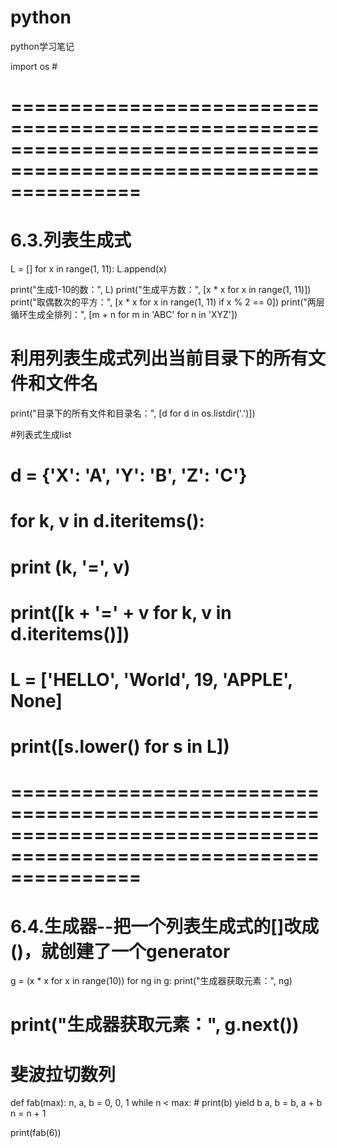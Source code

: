 # python
python学习笔记


import os #


# ===================================================================================================================
# 6.3.列表生成式
L = []
for x in range(1, 11):
    L.append(x)


print("生成1-10的数：", L)
print("生成平方数：", [x * x for x in range(1, 11)])
print("取偶数次的平方：", [x * x for x in range(1, 11) if x % 2 == 0])
print("两层循环生成全排列：", [m + n for m in 'ABC' for n in 'XYZ'])


# 利用列表生成式列出当前目录下的所有文件和文件名
print("目录下的所有文件和目录名：", [d for d in os.listdir('.')])


#列表式生成list
# d = {'X': 'A', 'Y': 'B', 'Z': 'C'}
# for k, v in d.iteritems():
#     print (k, '=', v)
# print([k + '=' + v for k, v in d.iteritems()])


# L = ['HELLO', 'World', 19, 'APPLE', None]
# print([s.lower() for s in L])


# ===================================================================================================================
# 6.4.生成器--把一个列表生成式的[]改成()，就创建了一个generator
g = (x * x for x in range(10))
for ng in g:
    print("生成器获取元素：", ng)
# print("生成器获取元素：", g.next())


# 斐波拉切数列
def fab(max):
    n, a, b = 0, 0, 1
    while n < max:
        # print(b)
        yield b
        a, b = b, a + b
        n = n + 1

print(fab(6))
